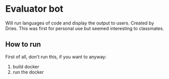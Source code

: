 # Evaluator bot

Will run languages of code and display the output to users.
Created by Dries.
This was first for personal use but seemed interesting to classmates.

## How to run

First of all, don't run this, if you want to anyway:

1. build docker
2. run the docker
